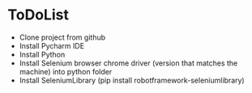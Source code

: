 # ToDoList
- Clone project from github
- Install Pycharm IDE
- Install Python
- Install Selenium browser chrome driver (version that matches the machine) into python folder 
- Install SeleniumLibrary (pip install robotframework-seleniumlibrary)
